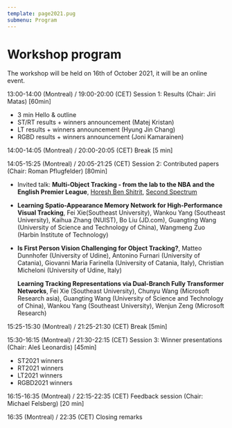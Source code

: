 ```yaml
---
template: page2021.pug
submenu: Program
---
```


# Workshop program

The workshop will be held on 16th of October 2021, it will be an online event.

13:00-14:00 (Montreal) / 19:00-20:00 (CET) Session 1: Results (Chair: Jiri Matas) [60min]

 * 3 min Hello & outline
 * ST/RT results + winners announcement (Matej Kristan)
 * LT results + winners announcement (Hyung Jin Chang)
 * RGBD results + winners announcement (Joni Kamarainen)

14:00-14:05 (Montreal) / 20:00-20:05 (CET) Break [5 min]

14:05-15:25 (Montreal) / 20:05-21:25 (CET) Session 2: Contributed papers (Chair: Roman Pflugfelder) [80min]

 *  Invited talk: **Multi-Object Tracking - from the lab to the NBA and the English Premier League**,
    [Horesh Ben Shitrit](https://www.linkedin.com/in/horeshbenshitrit/), [Second Spectrum](https://www.secondspectrum.com/)
   
 
 *  **Learning Spatio-Appearance Memory Network for High-Performance Visual Tracking**, Fei Xie(Southeast University), Wankou Yang (Southeast University), Kaihua Zhang (NUIST), Bo Liu (JD.com), Guangting Wang (University of Science and Technology of China), Wangmeng Zuo (Harbin Institute of Technology)

 *  **Is First Person Vision Challenging for Object Tracking?**, Matteo Dunnhofer (University of Udine), Antonino Furnari (University of Catania), Giovanni Maria Farinella (University of Catania, Italy), Christian Micheloni (University of Udine, Italy)

    **Learning Tracking Representations via Dual-Branch Fully Transformer Networks**, Fei Xie (Southeast University), Chunyu Wang (Microsoft Research asia), Guangting Wang (University of Science and Technology of China), Wankou Yang (Southeast University), Wenjun Zeng (Microsoft Research)

15:25-15:30 (Montreal) / 21:25-21:30 (CET) Break [5min]

15:30-16:15 (Montreal) / 21:30-22:15 (CET) Session 3: Winner presentations (Chair: Aleš Leonardis) [45min]

 *  ST2021 winners
 *  RT2021 winners
 *  LT2021 winners
 *  RGBD2021 winners

16:15-16:35 (Montreal) / 22:15-22:35 (CET) Feedback session (Chair: Michael Felsberg) [20 min]

16:35 (Montreal) / 22:35 (CET) Closing remarks

